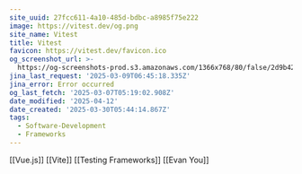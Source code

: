 ```yaml
---
site_uuid: 27fcc611-4a10-485d-bdbc-a8985f75e222
image: https://vitest.dev/og.png
site_name: Vitest
title: Vitest
favicon: https://vitest.dev/favicon.ico
og_screenshot_url: >-
  https://og-screenshots-prod.s3.amazonaws.com/1366x768/80/false/2d9b42d49a11b8f71c3c34e5bbe0f042177c765d4362adcd80cd36f51b03e102.jpeg
jina_last_request: '2025-03-09T06:45:18.335Z'
jina_error: Error occurred
og_last_fetch: '2025-03-07T05:19:02.908Z'
date_modified: '2025-04-12'
date_created: '2025-03-30T05:44:14.867Z'
tags:
  - Software-Development
  - Frameworks
---
```

























[[Vue.js]]
[[Vite]]
[[Testing Frameworks]]
[[Evan You]]

